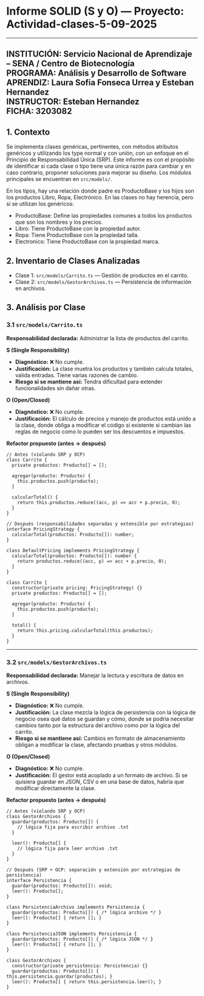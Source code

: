 # Informe SOLID (S y O) — Proyecto: Actividad-clases-5-09-2025
---
**INSTITUCIÓN:** Servicio Nacional de Aprendizaje – SENA / Centro de Biotecnología  
**PROGRAMA:** Análisis y Desarrollo de Software  
**APRENDIZ:** Laura Sofia Fonseca Urrea y Esteban Hernandez  
**INSTRUCTOR:** Esteban Hernandez  
**FICHA:** 3203082  
---

## 1. Contexto

Se implementa clases genéricas, pertinentes, con métodos atributos genéricos y utilizando los type normal y 
con unión, con un enfoque en el Principio de Responsabilidad Única (SRP). Este informe es con el propósito 
de identificar si cada clase o tipo tiene una única razón para cambiar y en caso contrario, proponer 
soluciones para mejorar su diseño. Los módulos principales se encuentran en `src/models/`.

En los tipos, hay una relación donde padre es ProductoBase y los hijos son los productos Libro, Ropa, Electrónico. En las clases no hay herencia, pero si se utilizan los genéricos: 

*	ProductoBase: Define las propiedades comunes a todos los productos que son los nombres y los precios.
* Libro: Tiene ProductoBase con la propiedad autor.
*	Ropa: Tiene ProductoBase con la propiedad talla.
*	Electronico: Tiene ProductoBase con la propiedad marca.


## 2. Inventario de Clases Analizadas

* Clase 1: `src/models/Carrito.ts` — Gestión de productos en el carrito.
* Clase 2: `src/models/GestorArchivos.ts` — Persistencia de información en archivos.

## 3. Análisis por Clase

### 3.1 `src/models/Carrito.ts`

**Responsabilidad declarada:** Administrar la lista de productos del carrito.

**S (Single Responsibility)**

* **Diagnóstico:** ❌ No cumple.
* **Justificación:** La clase muetra los productos y también calcula totales, valida entradas. Tiene varias razones de cambio.
* **Riesgo si se mantiene así:** Tendra dificultad para extender funcionalidades sin dañar otras.

**O (Open/Closed)**

* **Diagnóstico:** ❌ No cumple.
* **Justificación:** El cálculo de precios y manejo de productos está unido a la clase, donde obliga a modificar el código si existente si cambian las reglas de negocio como lo pueden ser los descuentos e impuestos.

**Refactor propuesto (antes → después)**

```
// Antes (violando SRP y OCP)
class Carrito {
  private productos: Producto[] = [];

  agregar(producto: Producto) {
    this.productos.push(producto);
  }

  calcularTotal() {
    return this.productos.reduce((acc, p) => acc + p.precio, 0);
  }
}

// Después (responsabilidades separadas y extensible por estrategias)
interface PricingStrategy {
  calcularTotal(productos: Producto[]): number;
}

class DefaultPricing implements PricingStrategy {
  calcularTotal(productos: Producto[]): number {
    return productos.reduce((acc, p) => acc + p.precio, 0);
  }
}

class Carrito {
  constructor(private pricing: PricingStrategy) {}
  private productos: Producto[] = [];

  agregar(producto: Producto) {
    this.productos.push(producto);
  }

  total() {
    return this.pricing.calcularTotal(this.productos);
  }
}
```

---

### 3.2 `src/models/GestorArchivos.ts`

**Responsabilidad declarada:** Manejar la lectura y escritura de datos en archivos.

**S (Single Responsibility)**

* **Diagnóstico:** ❌ No cumple.
* **Justificación:** La clase mezcla la lógica de persistencia con la lógica de negocio osea qué datos se guardan y cómo, donde se podria necesitar cambios tanto por la estructura del archivo como por la lógica del carrito.
* **Riesgo si se mantiene así:** Cambios en formato de almacenamiento obligan a modificar la clase, afectando pruebas y otros módulos.

**O (Open/Closed)**

* **Diagnóstico:** ❌ No cumple.
* **Justificación:** El gestor está acoplado a un formato de archivo. Si se quisiera guardar en JSON, CSV o en una base de datos, habría que modificar directamente la clase.

**Refactor propuesto (antes → después)**

```
// Antes (violando SRP y OCP)
class GestorArchivos {
  guardar(productos: Producto[]) {
    // lógica fija para escribir archivo .txt
  }

  leer(): Producto[] {
    // lógica fija para leer archivo .txt
  }
}

// Después (SRP + OCP: separación y extensión por estrategias de persistencia)
interface Persistencia {
  guardar(productos: Producto[]): void;
  leer(): Producto[];
}

class PersistenciaArchivo implements Persistencia {
  guardar(productos: Producto[]) { /* lógica archivo */ }
  leer(): Producto[] { return []; }
}

class PersistenciaJSON implements Persistencia {
  guardar(productos: Producto[]) { /* lógica JSON */ }
  leer(): Producto[] { return []; }
}

class GestorArchivos {
  constructor(private persistencia: Persistencia) {}
  guardar(productos: Producto[]) { this.persistencia.guardar(productos); }
  leer(): Producto[] { return this.persistencia.leer(); }
}
```
